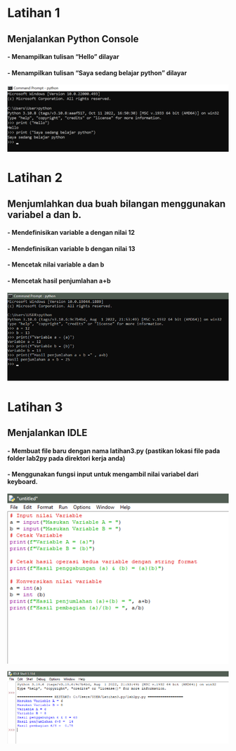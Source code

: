 # Latihan 1
## Menjalankan Python Console
#### - Menampilkan tulisan “Hello” dilayar
#### - Menampilkan tulisan “Saya sedang belajar python” dilayar
![Gambar1](gambar/pict1.png)

# Latihan 2
## Menjumlahkan dua buah bilangan menggunakan variabel a dan b.
#### - Mendefinisikan variable a dengan nilai 12
#### - Mendefinisikan variable b dengan nilai 13
#### - Mencetak nilai variable a dan b
#### - Mencetak hasil penjumlahan a+b
![Gambar1](gambar/pic2.png)

# Latihan 3
## Menjalankan IDLE
#### - Membuat file baru dengan nama latihan3.py (pastikan lokasi file pada folder lab2py pada direktori kerja anda)
#### - Menggunakan fungsi input untuk mengambil nilai variabel dari keyboard.
![Gambar1](gambar/pic3.png)

![Gambar1](gambar/pic4.png)

